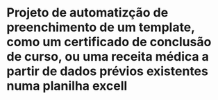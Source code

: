 # Projeto de automatizção de preenchimento de um template, como um certificado de conclusão de curso, ou uma receita médica a partir de dados prévios existentes numa planilha excell
